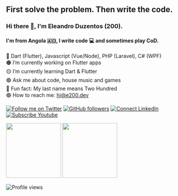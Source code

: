 ## First solve the problem. Then write the code.

### Hi there 👋, I'm Eleandro Duzentos (200).
#### I'm from Angola 🇦🇴, I write code 💻 and sometimes play CoD.

🔴 Dart (Flutter), Javascript (Vue/Node), PHP (Laravel), C# (WPF)<br>
🟠 I’m currently working on Flutter apps<br>
🟡 I’m currently learning Dart & Flutter<br>
🟢 Ask me about code, house music and games<br>
🔵 Fun fact: My last name means Two Hundred<br>
🟣 How to reach me: [hi@e200.dev](mailto:hi@e200.dev)

[![Follow me on Twitter](https://img.shields.io/twitter/follow/iam_e200?style=social)](https://twitter.com/iam_e200)
[![GitHub followers](https://img.shields.io/github/followers/e200?style=social)](https://github.com/e200)
[![Connect LinkedIn](https://img.shields.io/badge/LinkedIn-informational?style=social&logo=linkedin)](https://www.linkedin.com/in/iam-e200/)
[![Subscribe Youtube](https://img.shields.io/badge/Youtube-informational?style=social&logo=youtube)](https://www.youtube.com/channel/UCdHPUOS_QF3bCPQnd4_zD8w)

<img height="150px" src="https://github-readme-stats.vercel.app/api?username=e200&show_icons=true&card_width=320&count_private=true&layout=compact&text_color=ffffff&icon_color=ffffff&bg_color=0,833ab4,5851db,405de6&title_color=ffffff&hide_border=true" />
<img height="150px" src="https://github-readme-stats.vercel.app/api/top-langs/?username=e200&hide=html,cmake,c&hide_border=true&card_width=320&layout=compact&langs_count=4&text_color=ffffff&icon_color=ffffff&bg_color=0,833ab4,5851db,405de6&title_color=ffffff" />

![Profile views](https://gpvc.arturio.dev/e200)
